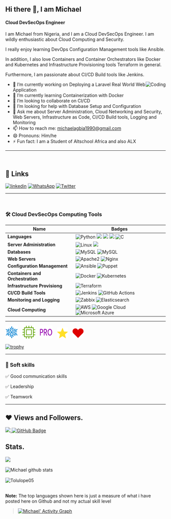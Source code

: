 ## Hi there 👋, I am Michael

#### Cloud DevSecOps Engineer

I am Michael from Nigeria, and I am a Cloud DevSecOps Engineer. I am wildly enthusiastic about Cloud Computing and Security.

I really enjoy learning DevOps Configuration Management tools like Ansible.

In addition, I also love Containers and Container Orchestrators like Docker and Kubernetes and Infrastructure Provisioning tools Terraform in general.

Furthermore, I am passionate about CI/CD Build tools like Jenkins.



<img align= "right" alt="Coding" src="https://github.com/michaelagbiaowei/altschool-cloud-exercises/blob/main/Semester-Project/images/giphy.gif">

- 🔭 I’m currently working on Deploying a Laravel Real World Web Application 
- 🌱 I’m currently learning Containerization with Docker 
- 👯 I’m looking to collaborate on CI/CD 
- 🤔 I’m looking for help with Database Setup and Configuration 
- 💬 Ask me about Server Administration, Cloud Networking and Security, Web Servers, Infrastructure as Code, CI/CD Build tools, Logging and Monitoring
- 📫 How to reach me: michaelagbia1990@gmail.com 
- 😄 Pronouns: Him/he 
- ⚡ Fun fact: I am a Student of Altschool Africa and also ALX

<hr>
<br>

## 🔗 Links
[![linkedin](https://img.shields.io/badge/linkedin-0A66C2?style=for-the-badge&logo=linkedin&logoColor=white)](https://www.linkedin.com/in/maiempire/)
[![WhatsApp](https://img.shields.io/badge/WhatsApp-25D366?style=for-the-badge&logo=whatsapp&logoColor=white)](https://wa.me/2348089440108)
[![Twitter](https://img.shields.io/badge/Twitter-1DA1F2?style=for-the-badge&logo=Twitter&logoColor=white)](https://twitter.com/michaelagbiaow2)


<hr>
<br>

### 🛠 Cloud DevSecOps Computing Tools

Name | Badges
--- | --- 
**Languages**  |  ![Python](https://img.shields.io/badge/Python-%230175C2.svg?style=for-the-badge&logo=Python&logoColor=white) <img src="https://img.shields.io/badge/JavaScript-323330?style=for-the-badge&logo=javascript&logoColor=F7DF1E" /> <img src="https://img.shields.io/badge/CSS3-1572B6?style=for-the-badge&logo=css3&logoColor=white" /> <img src="https://img.shields.io/badge/HTML5-E34F26?style=for-the-badge&logo=html5&logoColor=white" /> ![C](https://img.shields.io/badge/c-%2300599C.svg?style=for-the-badge&logo=c&logoColor=white)
**Server Administration** |  ![Linux](https://img.shields.io/badge/Linux-%23FF9900.svg?style=for-the-badge&logo=Linux&logoColor=white) <img src="https://img.shields.io/badge/Windows-1572B6?style=for-the-badge&logo=windows&logoColor=white" />
**Databases**  |![MySQL](https://img.shields.io/badge/mysql-%2300f.svg?style=for-the-badge&logo=mysql&logoColor=white) ![MySQL](https://img.shields.io/badge/postgresql-%2300f.svg?style=for-the-badge&logo=postgresql&logoColor=white)
**Web Servers** |  ![Apache2](https://img.shields.io/badge/apache-%23F24E1E.svg?style=for-the-badge&logo=apache&logoColor=white) ![Nginx](https://img.shields.io/badge/Nginx-%234ea94b.svg?style=for-the-badge&logo=nginx&logoColor=white)
**Configuration Management** | ![Ansible](https://img.shields.io/badge/Ansible-000?style=for-the-badge&logo=ansible&logoColor=white) ![Puppet](https://img.shields.io/badge/Puppet-fff?style=for-the-badge&logo=Puppet&logoColor=yellow)
**Containers and Orchestration** | ![Docker](https://img.shields.io/badge/docker-%230175C2.svg?style=for-the-badge&logo=docker&logoColor=white) ![Kubernetes](https://img.shields.io/badge/kubernetes-%230175C2.svg?style=for-the-badge&logo=kubernetes&logoColor=white)
**Infrastructure Provisiong** | ![Terraform](https://img.shields.io/badge/Terraform-%23430098.svg?style=for-the-badge&logo=terraform&logoColor=white)
**CI/CD Build Tools**   | ![Jenkins](https://img.shields.io/badge/Jenkins-fff?style=for-the-badge&logo=jenkins&logoColor=red) ![GitHub Actions](https://img.shields.io/badge/github%20actions-%232671E5.svg?style=for-the-badge&logo=githubactions&logoColor=white)
**Monitoring and Logging**   | ![Zabbix](https://img.shields.io/badge/Zabbix-ff0000?style=for-the-badge&logo=zabbix&logoColor=white) ![Elasticsearch](https://img.shields.io/badge/Elasticsearch-fff?style=for-the-badge&logo=elasticsearch&logoColor=yellow) 
**Cloud Computing** | ![AWS](https://img.shields.io/badge/AWS-%23FF9900.svg?style=for-the-badge&logo=amazon-aws&logoColor=white)  ![Google Cloud](https://img.shields.io/badge/Google%20Cloud-fff?style=for-the-badge&logo=Google%20Cloud&logoColor=red) ![Microsoft Azure](https://img.shields.io/badge/Microsoft%20Azure-%230175C2.svg?style=for-the-badge&logo=Microsoft%20Azure&logoColor=white)

</p> 

<hr>


<a href='https://archiveprogram.github.com/'><img src='https://raw.githubusercontent.com/acervenky/animated-github-badges/master/assets/acbadge.gif' width='40' height='40'></a> <a href='https://docs.github.com/en/developers'><img src='https://raw.githubusercontent.com/acervenky/animated-github-badges/master/assets/devbadge.gif' width='40' height='40'></a> <a href='https://github.com/pricing'><img src='https://raw.githubusercontent.com/acervenky/animated-github-badges/master/assets/pro.gif' width='40' height='40'></a> <a href='https://stars.github.com/'><img src='https://raw.githubusercontent.com/acervenky/animated-github-badges/master/assets/starbadge.gif' width='35' height='35'></a> <a href='https://docs.github.com/en/github/supporting-the-open-source-community-with-github-sponsors'><img src='https://raw.githubusercontent.com/acervenky/animated-github-badges/master/assets/sponsorbadge.gif' width='35' height='35'></a> 

[![trophy](https://github-profile-trophy.vercel.app/?username=michaelagbiaowei)](https://github.com/ryo-ma/github-profile-trophy)

<hr>

### 👔 Soft skills

✅ Good communication skills

✅ Leadership

✅ Teamwork

<hr>

## ❤ Views and Followers.

<a href="https://github.com/michaelagbiaowei/github-profile-views-counter">
    <img src="https://komarev.com/ghpvc/?username=michaelagbiaowei">
</a>
<a href="https://github.com/michaelagbiaowei?tab=followers"><img src="https://img.shields.io/github/followers/michaelagbiaowei?label=Followers&style=social" alt="GitHub Badge"></a>


 <br>


 ## Stats.
 <p><img align="center" src="https://github-readme-stats.vercel.app/api/top-langs/?username=michaelagbiaowei&layout=compact&theme=dark&hide_border=false" /></p>
<p><img align="center" src="https://github-readme-stats.vercel.app/api?username=michaelagbiaowei&show_icons=true&include_all_commits=true&count_private=true&layout=compact&theme=dark&hide_border=false&border_radius=2&hide=contribs" alt="Michael github stats" /></p>

<p><img align="center" src="https://github-readme-streak-stats.herokuapp.com/?user=michaelagbiaowei&theme=dark" alt="Tolulope05" /></p>
<br/>
 <b>Note:</b> The top languages shown here is just a measure of what i have posted here on Github and not my actual skill level


> <a href="https://github.com/michaelagbiaowei/github-readme-activity-graph"><img alt="Michael' Activity Graph" src="https://activity-graph.herokuapp.com/graph?username=michaelagbiaowei&bg_color=0D1117&color=5BCDEC&line=5BCDEC&point=FFFFFF&hide_border=true" /></a>

<br/>

 
<!--
**michaelagbiaowei/michaelagbiaowei** is a ✨ _special_ ✨ repository because its `README.md` (this file) appears on your GitHub profile.

